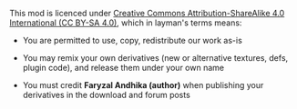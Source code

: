 This mod is licenced under [Creative Commons Attribution-ShareAlike 4.0 International (CC BY-SA 4.0)](http://www.creativecommons.org/licenses/by-sa/4.0/), which in layman's terms means:

- You are permitted to use, copy, redistribute our work as-is

- You may remix your own derivatives (new or alternative textures, defs, plugin code), and release them under your own name

- You must credit **Faryzal Andhika (author)** when publishing your derivatives in the download and forum posts
